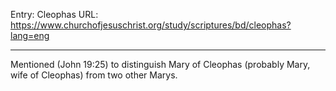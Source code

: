Entry: Cleophas
URL: https://www.churchofjesuschrist.org/study/scriptures/bd/cleophas?lang=eng

---

Mentioned (John 19:25) to distinguish Mary of Cleophas (probably Mary, wife of Cleophas) from two other Marys.
